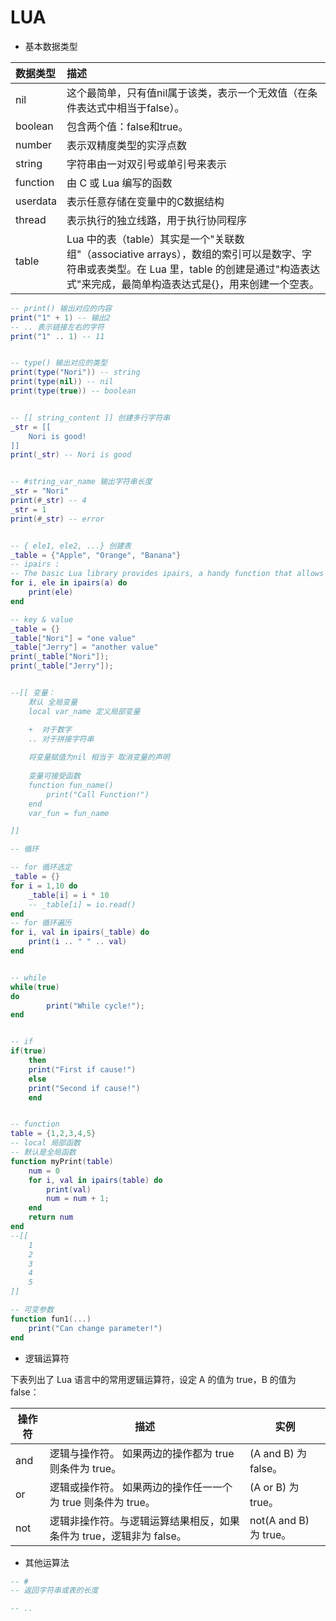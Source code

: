 # LUA 

* 基本数据类型

| 数据类型 | 描述                                                         |
| :------- | :----------------------------------------------------------- |
| nil      | 这个最简单，只有值nil属于该类，表示一个无效值（在条件表达式中相当于false）。 |
| boolean  | 包含两个值：false和true。                                    |
| number   | 表示双精度类型的实浮点数                                     |
| string   | 字符串由一对双引号或单引号来表示                             |
| function | 由 C 或 Lua 编写的函数                                       |
| userdata | 表示任意存储在变量中的C数据结构                              |
| thread   | 表示执行的独立线路，用于执行协同程序                         |
| table    | Lua 中的表（table）其实是一个"关联数组"（associative arrays），数组的索引可以是数字、字符串或表类型。在 Lua 里，table 的创建是通过"构造表达式"来完成，最简单构造表达式是{}，用来创建一个空表。 |



```lua
-- print() 输出对应的内容
print("1" + 1) -- 输出2
-- .. 表示链接左右的字符
print("1" .. 1) -- 11


-- type() 输出对应的类型
print(type("Nori")) -- string
print(type(nil)) -- nil
print(type(true)) -- boolean


-- [[ string_content ]] 创建多行字符串
_str = [[
	Nori is good!
]]
print(_str) -- Nori is good


-- #string_var_name 输出字符串长度
_str = "Nori"
print(#_str) -- 4
_str = 1
print(#_str) -- error


-- { ele1, ele2, ...} 创建表
_table = {"Apple", "Orange", "Banana"}
-- ipairs :
-- The basic Lua library provides ipairs, a handy function that allows you to iterate over the elements of an array, following the convention that the array ends at its first nil element.
for i, ele in ipairs(a) do
    print(ele)
end

-- key & value
_table = {}
_table["Nori"] = "one value"
_table["Jerry"] = "another value"
print(_table["Nori"]);
print(_table["Jerry"]);


--[[ 变量：
	默认 全局变量
	local var_name 定义局部变量

	+  对于数字
	.. 对于拼接字符串
	
	将变量赋值为nil 相当于 取消变量的声明
	
	变量可接受函数
	function fun_name()
		print("Call Function!")
	end
	var_fun = fun_name

]]

-- 循环

-- for 循环选定
_table = {}
for i = 1,10 do
    _table[i] = i * 10
    -- _table[i] = io.read()
end
-- for 循环遍历 
for i, val in ipairs(_table) do
    print(i .. " " .. val)
end


-- while
while(true)
do
    	print("While cycle!");
end


-- if
if(true)
    then
    print("First if cause!")
    else
    print("Second if cause!")
    end


-- function
table = {1,2,3,4,5}
-- local 局部函数
-- 默认是全局函数
function myPrint(table)
    num = 0
    for i, val in ipairs(table) do
        print(val)
        num = num + 1;
    end
    return num
end
--[[
    1
    2
    3
    4
    5
]]

-- 可变参数
function fun1(...)
	print("Can change parameter!")    
end
```
*  逻辑运算符

下表列出了 Lua 语言中的常用逻辑运算符，设定 A 的值为 true，B 的值为 false：

| 操作符 | 描述                                                         | 实例                   |
| ------ | ------------------------------------------------------------ | ---------------------- |
| and    | 逻辑与操作符。 如果两边的操作都为 true 则条件为 true。       | (A and B) 为 false。   |
| or     | 逻辑或操作符。 如果两边的操作任一一个为 true 则条件为 true。 | (A or B) 为 true。     |
| not    | 逻辑非操作符。与逻辑运算结果相反，如果条件为 true，逻辑非为 false。 | not(A and B) 为 true。 |

* 其他运算法

```lua
-- #
-- 返回字符串或表的长度

-- ..

```

